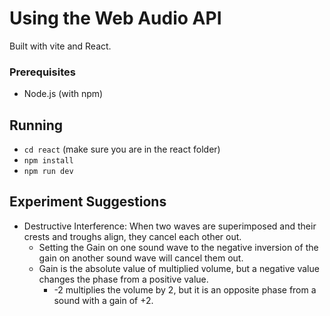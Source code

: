 # Using the Web Audio API

Built with vite and React.

### Prerequisites

- Node.js (with npm)

## Running

- `cd react` (make sure you are in the react folder)
- `npm install`
- `npm run dev`

## Experiment Suggestions

- Destructive Interference: When two waves are superimposed and their crests and troughs align, they cancel each other out.
  - Setting the Gain on one sound wave to the negative inversion of the gain on another sound wave will cancel them out.
  - Gain is the absolute value of multiplied volume, but a negative value changes the phase from a positive value.
    - -2 multiplies the volume by 2, but it is an opposite phase from a sound with a gain of +2.
